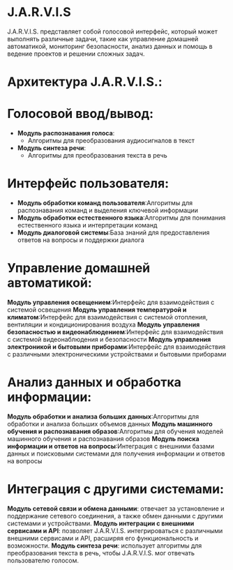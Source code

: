 # J.A.R.V.I.S
J.A.R.V.I.S. представляет собой голосовой интерфейс, который может выполнять различные задачи, такие как управление домашней автоматикой, мониторинг безопасности, анализ данных и помощь в ведение проектов и решении сложных задач.

# Архитектура J.A.R.V.I.S.:


# Голосовой ввод/вывод:
  * __Модуль распознавания голоса__:
    - Алгоритмы для преобразования аудиосигналов в текст
  * __Модуль синтеза речи__:
    - Алгоритмы для преобразования текста в речь

# Интерфейс пользователя:
  * __Модуль обработки команд пользователя__:Алгоритмы для распознавания команд и выделения ключевой информации
  * __Модуль обработки естественного языка__:Алгоритмы для понимания естественного языка и интерпретации команд
  * __Модуль диалоговой системы__:База знаний для предоставления ответов на вопросы и поддержки диалога

# Управление домашней автоматикой:
  __Модуль управления освещением__:Интерфейс для взаимодействия с системой освещения
  __Модуль управления температурой и климатом__:Интерфейс для взаимодействия с системой отопления, вентиляции и кондиционирования воздуха
  __Модуль управления безопасностью и видеонаблюдением__:Интерфейс для взаимодействия с системой видеонаблюдения и безопасности
  __Модуль управления электроникой и бытовыми приборами__:Интерфейс для взаимодействия с различными электроническими устройствами и бытовыми приборами

# Анализ данных и обработка информации:
  __Модуль обработки и анализа больших данных__:Алгоритмы для обработки и анализа больших объемов данных
  __Модуль машинного обучения и распознавания образов__:Алгоритмы для обучения моделей машинного обучения и распознавания образов
  __Модуль поиска информации и ответов на вопросы__:Интеграция с внешними базами данных и поисковыми системами для получения информации и ответов на вопросы

# Интеграция с другими системами:
  __Модуль сетевой связи и обмена данными__: отвечает за установление и поддержание сетевого соединения, а также обмен данными с другими системами и устройствами.
  __Модуль интеграции с внешними сервисами и API__: позволяет J.A.R.V.I.S. интегрироваться с различными внешними сервисами и API, расширяя его функциональность и возможности.
  __Модуль синтеза речи__: использует алгоритмы для преобразования текста в речь, чтобы J.A.R.V.I.S. мог отвечать пользователю голосом.
